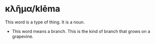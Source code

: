 # κλῆμα/klēma
This word is a type of thing. It is a noun.

* This word means a branch. This is the kind of branch that grows on a grapevine.
